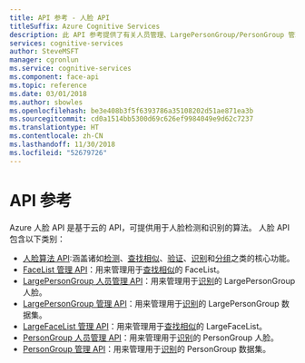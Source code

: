 ```yaml
---
title: API 参考 - 人脸 API
titleSuffix: Azure Cognitive Services
description: 此 API 参考提供了有关人员管理、LargePersonGroup/PersonGroup 管理、LargeFaceList/FaceList 管理和人脸算法 API 的信息。
services: cognitive-services
author: SteveMSFT
manager: cgronlun
ms.service: cognitive-services
ms.component: face-api
ms.topic: reference
ms.date: 03/01/2018
ms.author: sbowles
ms.openlocfilehash: be3e408b3f5f6393786a35108202d51ae871ea3b
ms.sourcegitcommit: cd0a1514bb5300d69c626ef9984049e9d62c7237
ms.translationtype: HT
ms.contentlocale: zh-CN
ms.lasthandoff: 11/30/2018
ms.locfileid: "52679726"
---
```

# <a name="api-reference"></a>API 参考

Azure 人脸 API 是基于云的 API，可提供用于人脸检测和识别的算法。 人脸 API 包含以下类别：

- [人脸算法 API](https://docs.microsoft.com/rest/api/cognitiveservices/face/face):涵盖诸如[检测](https://docs.microsoft.com/rest/api/cognitiveservices/face/face/detectwithstream)、[查找相似](https://docs.microsoft.com/rest/api/cognitiveservices/face/face/findsimilar)、[验证](https://docs.microsoft.com/rest/api/cognitiveservices/face/face/verifyfacetoface)、[识别](https://docs.microsoft.com/rest/api/cognitiveservices/face/face/identify)和[分组](https://docs.microsoft.com/rest/api/cognitiveservices/face/face/group)之类的核心功能。
- [FaceList 管理 API](https://docs.microsoft.com/rest/api/cognitiveservices/face/facelist)：用来管理用于[查找相似](https://docs.microsoft.com/rest/api/cognitiveservices/face/face/findsimilar)的 FaceList。
- [LargePersonGroup 人员管理 API](https://docs.microsoft.com/rest/api/cognitiveservices/face/largepersongroupperson)：用来管理用于[识别](https://docs.microsoft.com/rest/api/cognitiveservices/face/face/identify)的 LargePersonGroup 人脸。
- [LargePersonGroup 管理 API](https://docs.microsoft.com/rest/api/cognitiveservices/face/largepersongroup)：用来管理用于[识别](https://docs.microsoft.com/rest/api/cognitiveservices/face/face/identify)的 LargePersonGroup 数据集。
- [LargeFaceList 管理 API](https://docs.microsoft.com/rest/api/cognitiveservices/face/largefacelist)：用来管理用于[查找相似](https://docs.microsoft.com/rest/api/cognitiveservices/face/face/findsimilar)的 LargeFaceList。
- [PersonGroup 人员管理 API](https://docs.microsoft.com/rest/api/cognitiveservices/face/persongroupperson)：用来管理用于[识别](https://docs.microsoft.com/rest/api/cognitiveservices/face/face/identify)的 PersonGroup 人脸。
- [PersonGroup 管理 API](https://docs.microsoft.com/rest/api/cognitiveservices/face/persongroup)：用来管理用于[识别](https://docs.microsoft.com/rest/api/cognitiveservices/face/face/identify)的 PersonGroup 数据集。

<!-- Linguist question: Please confirm that the following are API names and should be left as is: "Person Management, LargePersonGroup/PersonGroup Management, LargeFaceList/FaceList Management, and Face Algorithms" -->
